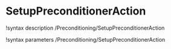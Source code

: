 <!-- MOOSE Documentation Stub: Remove this when content is added. -->

# SetupPreconditionerAction

!syntax description /Preconditioning/SetupPreconditionerAction

!syntax parameters /Preconditioning/SetupPreconditionerAction
